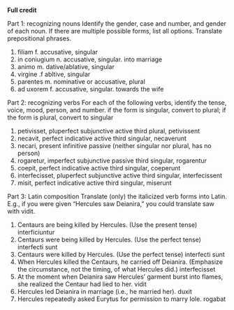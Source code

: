 **Full credit**

Part 1: recognizing nouns
Identify the gender, case and number, and gender of each noun. If there are multiple possible forms, list all options. Translate prepositional phrases.

1. filiam f. accusative, singular
2. in coniugium n. accusative, singular. into marriage 
3. animo m. dative/ablative, singular
4. virgine .f abltive, singular
5. parentes m. nominative or accusative, plural
6. ad uxorem f. accusative, singular. towards the wife


Part 2: recognizing verbs
For each of the following verbs,
identify the tense, voice, mood, person, and number.
if the form is singular, convert to plural; if the form is plural, convert to singular

1. petivisset, pluperfect subjunctive active third plural, petivissent
2. necavit, perfect indicative active third singular, necaverunt
3. necari, present infinitive passive (neither singular nor plural, has no person)
4. rogaretur, imperfect subjunctive passive third singular, rogarentur
5. coepit, perfect indicative active third singular, coeperunt 
6. interfecisset, pluperfect subjunctive active third singular, interfecissent
7. misit, perfect indicative active third singular, miserunt


Part 3: Latin composition
Translate (only) the italicized verb forms into Latin. E.g., if you were given “Hercules saw Deianira,” you could translate saw with vidit.

1. Centaurs are being killed by Hercules. (Use the present tense) interficiuntur
2. Centaurs were being killed by Hercules. (Use the perfect tense) interfecti sunt
3. Centaurs were killed by Hercules. (Use the perfect tense) interfecti sunt
4. When Hercules killed the Centaurs, he carried off Deianira. (Emphasize the circumstance, not the timing, of what Hercules did.) interfecisset
5. At the moment when Deianira saw Hercules’ garment burst into flames, she realized the Centaur had lied to her. vidit
6. Hercules led Deianira in marriage (i.e., he married her). duxit
7. Hercules repeatedly asked Eurytus for permission to marry Iole. rogabat

